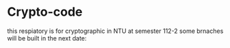 # Crypto-code
this respiatory is for cryptographic in NTU at semester 112-2
some brnaches will be built in the next date:
